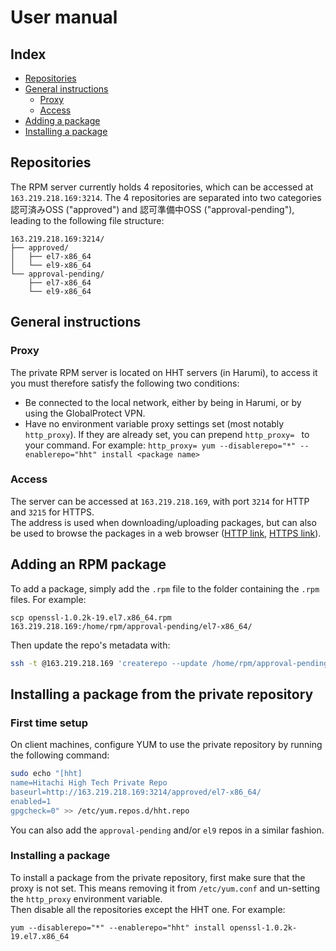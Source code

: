 # User manual

## Index

- [Repositories](#repositories)
- [General instructions](#general-instructions)
  - [Proxy](#proxy)
  - [Access](#access)
- [Adding a package](#adding-an-rpm-package)
- [Installing a package](#installing-a-package-from-the-private-repository)

## Repositories

The RPM server currently holds 4 repositories, which can be accessed at `163.219.218.169:3214`. The 4 repositories are separated into two categories 認可済みOSS ("approved") and 認可準備中OSS ("approval-pending"), leading to the following file structure:

```
163.219.218.169:3214/
├── approved/
│   ├── el7-x86_64
│   └── el9-x86_64
└── approval-pending/
    ├── el7-x86_64
    └── el9-x86_64
```

## General instructions

### Proxy

The private RPM server is located on HHT servers (in Harumi), to access it you must therefore satisfy the following two conditions:

- Be connected to the local network, either by being in Harumi, or by using the GlobalProtect VPN.
- Have no environment variable proxy settings set (most notably `http_proxy`). If they are already set, you can prepend `http_proxy= ` to your command.
  For example: `http_proxy= yum --disablerepo="*" --enablerepo="hht" install <package name>`

### Access

The server can be accessed at `163.219.218.169`, with port `3214` for HTTP and `3215` for HTTPS.\
The address is used when downloading/uploading packages, but can also be used to browse the packages in a web browser ([HTTP link](http://163.219.218.169:3214/), [HTTPS link](https://163.219.218.169:3215/)).

## Adding an RPM package

To add a package, simply add the `.rpm` file to the folder containing the `.rpm` files. For example:

```console
scp openssl-1.0.2k-19.el7.x86_64.rpm 163.219.218.169:/home/rpm/approval-pending/el7-x86_64/
```

Then update the repo's metadata with:

```bash
ssh -t @163.219.218.169 'createrepo --update /home/rpm/approval-pending/el7-x86_64/'
```

## Installing a package from the private repository

### First time setup

On client machines, configure YUM to use the private repository by running the following command:

```bash
sudo echo "[hht]
name=Hitachi High Tech Private Repo
baseurl=http://163.219.218.169:3214/approved/el7-x86_64/
enabled=1
gpgcheck=0" >> /etc/yum.repos.d/hht.repo
```

You can also add the `approval-pending` and/or `el9` repos in a similar fashion.

### Installing a package

To install a package from the private repository, first make sure that the proxy is not set. This means removing it from `/etc/yum.conf` and un-setting the `http_proxy` environment variable. \
Then disable all the repositories except the HHT one. For example:

```console
yum --disablerepo="*" --enablerepo="hht" install openssl-1.0.2k-19.el7.x86_64
```
